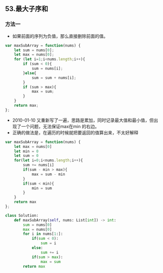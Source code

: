 ## 53.最大子序和
### 方法一
* 如果前面的序列为负值，那么直接删除前面的值。
```javascript
var maxSubArray = function(nums) {
    let sum = nums[0];
    let max = nums[0];
    for (let i=1;i<nums.length;i++){
        if (sum < 0){
            sum = nums[i];
        }else{
            sum = sum + nums[i];
        }
        if (sum > max){
            max = sum;
        }
    }
    return max;
};
```


* 2010-01-10 又重新写了一遍，思路是累加，同时记录最大值和最小值，但出现了一个问题，无法保证max在min 的右边。
* 正确的做法是，在遍历的时候就把要返回的值算出来，不太好解释

```js
var maxSubArray = function(nums) {
    let max = nums[0]
    let min = 0
    let sum = 0
    for(let i=0;i<nums.length;i++){
        sum += nums[i]
        if(sum - min > max){
            max = sum - min
        }
        if(sum < min){
            min = sum
        }
    }
    return max
};
```

```py
class Solution:
    def maxSubArray(self, nums: List[int]) -> int:
        sum = nums[0]
        max = nums[0]
        for i in nums[1:]:
            if(sum < 0):
                sum = i 
            else:
                sum += i 
            if(sum > max):
                max = sum
        return max 
```

